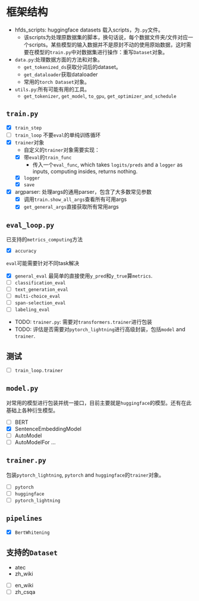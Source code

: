 # 框架结构

- hfds_scripts: huggingface datasets 载入scripts，为`.py`文件。
  - 该scripts为处理原数据集的脚本，换句话说，每个数据文件夹/文件对应一个scripts。某些模型的输入数据并不是原封不动的使用原始数据，这时需要在模型的`train.py`中对数据集进行操作：重写`Dataset`对象。
- `data.py`:处理数据方面的方法和对象。
  - `get_tokenized_ds`获取分词后的dataset。
  - `get_dataloader`获取dataloader
  - 常用的`torch Dataset`对象。
- `utils.py`:所有可能有用的工具。
  - `get_tokenizer`, `get_model`, `to_gpu`, `get_optimizer_and_schedule`


## `train.py`
- [x] `train_step`
- [ ] `train_loop` 不要`eval`的单纯训练循环
- [x] `trainer`对象
  - 自定义的`trainer`对象需要实现：
  - [x] 带`eval`的`train_func`
    - 传入一个`eval_func`, which takes `logits/preds` and a `logger` as inputs, computing insides, returns nothing.
  - [x] `logger`
  - [x] `save`
- [x] argparser: 处理args的通用parser，包含了大多数常见参数
  - [x] 调用`train.show_all_args`查看所有可用args
  - [x] `get_general_args`直接获取所有常用args

## `eval_loop.py`
已支持的`metrics_computing`方法
- [x] `accuracy`


`eval`可能需要针对不同task解决
- [x] `general_eval` 最简单的直接使用`y_pred`和`y_true`算`metrics`.
- [ ] `classification_eval`
- [ ] `text_generation_eval`
- [ ] `multi-choice_eval`
- [ ] `span-selection_eval`
- [ ] `labeling_eval`
- TODO: `trainer.py`: 需要对`transformers.trainer`进行包装
- TODO: 评估是否需要对`pytorch_lightning`进行高级封装，包括`model` and `trainer`.


## 测试

- [ ] `train_loop.trainer`


## `model.py`

对常用的模型进行包装并统一接口，目前主要就是`huggingface`的模型。还有在此基础上各种衍生模型。

- [ ] BERT
- [x] SentenceEmbeddingModel
- [ ] AutoModel
- [ ] AutoModelFor ...

## `trainer.py`

包装`pytorch_lightning`, `pytorch` and `huggingface`的`trainer`对象。

- [ ] `pytorch`
- [ ] `huggingface`
- [ ] `pytorch_lightning`

## `pipelines`

- [x] `BertWhitening`

## 支持的`Dataset`

- atec
- zh_wiki
- [ ] en_wiki
- [ ] zh_csqa
